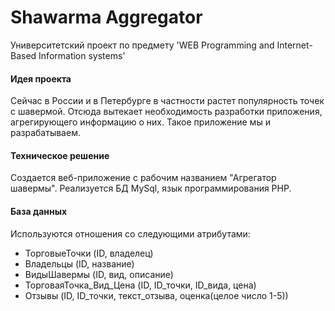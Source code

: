 # Shawarma Aggregator
Университетский проект по предмету 'WEB Programming and Internet-Based Information systems'

#### Идея проекта
Сейчас в России и в Петербурге в частности растет популярность точек с шавермой. Отсюда вытекает необходимость разработки приложения, агрегирующего информацию о них. Такое приложение мы и разрабатываем.

#### Техническое решение
Создается веб-приложение с рабочим названием "Агрегатор шавермы". Реализуется БД MySql, язык программирования PHP. 

#### База данных
Используются отношения со следующими атрибутами:
* ТорговыеТочки (ID, владелец)
* Владельцы (ID, название)
* ВидыШавермы (ID, вид, описание)
* ТорговаяТочка_Вид_Цена (ID, ID_точки, ID_вида, цена)
* Отзывы (ID, ID_точки, текст_отзыва, оценка(целое число 1-5))
